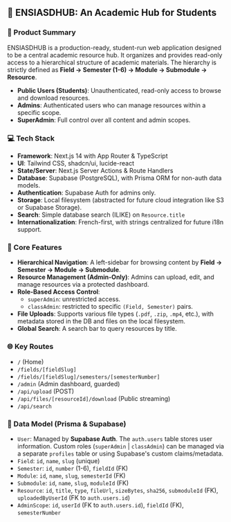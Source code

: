 ## 🌟 ENSIASDHUB: An Academic Hub for Students

### 📌 Product Summary
ENSIASDHUB is a production-ready, student-run web application designed to be a central academic resource hub. It organizes and provides read-only access to a hierarchical structure of academic materials. The hierarchy is strictly defined as **Field → Semester (1-6) → Module → Submodule → Resource**.

* **Public Users (Students)**: Unauthenticated, read-only access to browse and download resources.
* **Admins**: Authenticated users who can manage resources within a specific scope.
* **SuperAdmin**: Full control over all content and admin scopes.

### 💻 Tech Stack
* **Framework**: Next.js 14 with App Router & TypeScript
* **UI**: Tailwind CSS, shadcn/ui, lucide-react
* **State/Server**: Next.js Server Actions & Route Handlers
* **Database**: Supabase (PostgreSQL), with Prisma ORM for non-auth data models.
* **Authentication**: Supabase Auth for admins only.
* **Storage**: Local filesystem (abstracted for future cloud integration like S3 or Supabase Storage).
* **Search**: Simple database search (ILIKE) on `Resource.title`
* **Internationalization**: French-first, with strings centralized for future i18n support.

### 📂 Core Features
* **Hierarchical Navigation**: A left-sidebar for browsing content by **Field → Semester → Module → Submodule**.
* **Resource Management (Admin-Only)**: Admins can upload, edit, and manage resources via a protected dashboard.
* **Role-Based Access Control**:
    * `superAdmin`: unrestricted access.
    * `classAdmin`: restricted to specific `(Field, Semester)` pairs.
* **File Uploads**: Supports various file types (`.pdf`, `.zip`, `.mp4`, etc.), with metadata stored in the DB and files on the local filesystem.
* **Global Search**: A search bar to query resources by title.

### 🌐 Key Routes
* `/` (Home)
* `/fields/[fieldSlug]`
* `/fields/[fieldSlug]/semesters/[semesterNumber]`
* `/admin` (Admin dashboard, guarded)
* `/api/upload` (POST)
* `/api/files/[resourceId]/download` (Public streaming)
* `/api/search`

### 💾 Data Model (Prisma & Supabase)
* `User`: Managed by **Supabase Auth**. The `auth.users` table stores user information. Custom roles (`superAdmin` | `classAdmin`) can be managed via a separate `profiles` table or using Supabase's custom claims/metadata.
* `Field`: `id`, `name`, `slug` (unique)
* `Semester`: `id`, `number` (1-6), `fieldId` (FK)
* `Module`: `id`, `name`, `slug`, `semesterId` (FK)
* `Submodule`: `id`, `name`, `slug`, `moduleId` (FK)
* `Resource`: `id`, `title`, `type`, `fileUrl`, `sizeBytes`, `sha256`, `submoduleId` (FK), `uploadedByUserId` (FK to `auth.users.id`)
* `AdminScope`: `id`, `userId` (FK to `auth.users.id`), `fieldId` (FK), `semesterNumber`